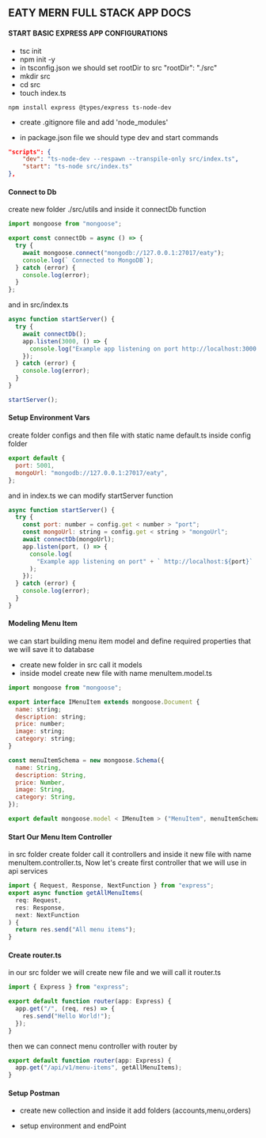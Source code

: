 ## EATY MERN FULL STACK APP DOCS

#### START BASIC EXPRESS APP CONFIGURATIONS

- tsc init
- npm init -y
- in tsconfig.json we should set rootDir to src "rootDir": "./src"
- mkdir src
- cd src
- touch index.ts

```
npm install express @types/express ts-node-dev
```

- create .gitignore file and add 'node_modules'

- in package.json file we should type dev and start commands

```json
"scripts": {
    "dev": "ts-node-dev --respawn --transpile-only src/index.ts",
    "start": "ts-node src/index.ts"
},
```

#### Connect to Db

create new folder ./src/utils and inside it connectDb function

```js
import mongoose from "mongoose";

export const connectDb = async () => {
  try {
    await mongoose.connect("mongodb://127.0.0.1:27017/eaty");
    console.log(` Connected to MongoDB`);
  } catch (error) {
    console.log(error);
  }
};
```

and in src/index.ts

```js
async function startServer() {
  try {
    await connectDb();
    app.listen(3000, () => {
      console.log("Example app listening on port http://localhost:3000!");
    });
  } catch (error) {
    console.log(error);
  }
}

startServer();
```

#### Setup Environment Vars

create folder configs and then file with static name default.ts inside config folder

```js
export default {
  port: 5001,
  mongoUrl: "mongodb://127.0.0.1:27017/eaty",
};
```

and in index.ts we can modify startServer function

```js
async function startServer() {
  try {
    const port: number = config.get < number > "port";
    const mongoUrl: string = config.get < string > "mongoUrl";
    await connectDb(mongoUrl);
    app.listen(port, () => {
      console.log(
        "Example app listening on port" + ` http://localhost:${port}`
      );
    });
  } catch (error) {
    console.log(error);
  }
}
```

#### Modeling Menu Item

we can start building menu item model and define required properties that we will save it to database

- create new folder in src call it models
- inside model create new file with name menuItem.model.ts

```js
import mongoose from "mongoose";

export interface IMenuItem extends mongoose.Document {
  name: string;
  description: string;
  price: number;
  image: string;
  category: string;
}

const menuItemSchema = new mongoose.Schema({
  name: String,
  description: String,
  price: Number,
  image: String,
  category: String,
});

export default mongoose.model < IMenuItem > ("MenuItem", menuItemSchema);
```

#### Start Our Menu Item Controller

in src folder create folder call it controllers and inside it new file with name menuItem.controller.ts, Now let's create first controller that we will use in api services

```js
import { Request, Response, NextFunction } from "express";
export async function getAllMenuItems(
  req: Request,
  res: Response,
  next: NextFunction
) {
  return res.send("All menu items");
}
```

#### Create router.ts

in our src folder we will create new file and we will call it router.ts

```js
import { Express } from "express";

export default function router(app: Express) {
  app.get("/", (req, res) => {
    res.send("Hello World!");
  });
}
```

then we can connect menu controller with router by
```js
export default function router(app: Express) {
  app.get("/api/v1/menu-items", getAllMenuItems);
}
```


#### Setup Postman

- create new collection and inside it add folders (accounts,menu,orders)

- setup environment and endPoint